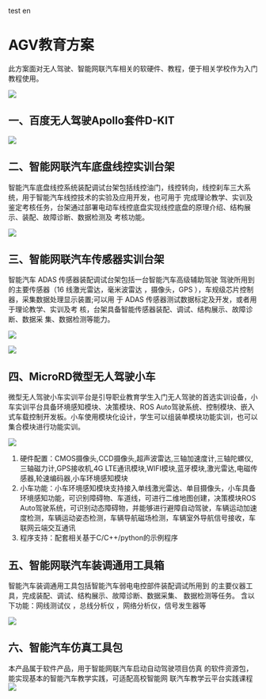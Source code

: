 
test en
# AGV教育方案
此方案面对无人驾驶、智能网联汽车相关的软硬件、教程，便于相关学校作为入门教程使用。

![](https://raw.githubusercontent.com/bobwu0214/imageuploadservice/main/img/202210111958169.png)

## 一、百度无人驾驶Apollo套件D-KIT

![](https://raw.githubusercontent.com/bobwu0214/imageuploadservice/main/img/202210112001594.png)

## 二、智能网联汽车底盘线控实训台架

智能汽车底盘线控系统装配调试台架包括线控油门，线控转向，线控刹车三大系统，用于智能汽车线控技术的实验及应用开发，也可用于 完成理论教学、实训及鉴定考核任务，台架通过部署电动车线控底盘实现线控底盘的原理介绍、结构展示、装配、故障诊断、数据检测及 考核功能。

![](https://raw.githubusercontent.com/bobwu0214/imageuploadservice/main/img/202210112001982.png)


## 三、智能网联汽车传感器实训台架

智能汽车 ADAS 传感器装配调试台架包括一台智能汽车高级辅助驾驶 驾驶所用到的主要传感器（16 线激光雷达，毫米波雷达 ，摄像头，GPS ），车规级芯片控制器，采集数据处理显示装置;可以用 于 ADAS 传感器测试数据标定及开发，或者用于理论教学、实训及考 核，台架具备智能传感器装配、调试、结构展示、故障诊断、数据采 集、数据检测等能力。

![](https://raw.githubusercontent.com/bobwu0214/imageuploadservice/main/img/202210112004407.png)

![](https://raw.githubusercontent.com/bobwu0214/imageuploadservice/main/img/202210112006664.png)

## 四、MicroRD微型无人驾驶小车

微型无人驾驶小车实训平台是引导职业教育学生入门无人驾驶的首选实训设备，小车实训平台具备环境感知模块、决策模块、ROS Auto驾驶系统、控制模块、嵌入式车载控制开发板。小车使用模块化设计，学生可以组装单模块功能实训，也可以集合模块进行功能实训。

![](https://raw.githubusercontent.com/bobwu0214/imageuploadservice/main/img/202210112008158.png)

1. 硬件配置：CMOS摄像头,CCD摄像头,超声波雷达,三轴加速度计,三轴陀螺仪,三轴磁力计,GPS接收机,4G LTE通讯模块,WIFI模块,蓝牙模块,激光雷达,电磁传感器,轮速编码器,小车环境感知模块
2. 小车功能：小车环境感知模块支持接入单线激光雷达、单目摄像头，小车具备环境感知功能，可识别障碍物、车道线，可进行二维地图创建，决策模块ROS Auto驾驶系统，可识别动态障碍物，并能够进行避障自动驾驶，车辆运动加速度检测，车辆运动姿态检测，车辆导航磁场检测，车辆室外导航信号接收，车联网云端交互通讯
3. 程序支持：配套相关基于C/C++/python的示例程序


## 五、智能网联汽车装调通用工具箱

智能汽车装调通用工具包括智能汽车弱电电控部件装配调试所用到 的主要仪器工具，完成装配、调试、结构展示、故障诊断、数据采集、 数据检测等任务。
含以下功能：网线测试仪 ，总线分析仪 ，网络分析仪，信号发生器等 

![](https://raw.githubusercontent.com/bobwu0214/imageuploadservice/main/img/202210112010018.png)




## 六、智能汽车仿真工具包 
本产品属于软件产品，用于智能网联汽车启动自动驾驶项目仿真 的软件资源包，能实现基本的智能汽车教学实践，可适配高校智能网 联汽车教学云平台实践课程
![](https://raw.githubusercontent.com/bobwu0214/imageuploadservice/main/img/202210112012312.png)
